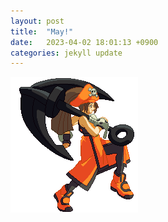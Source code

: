 ```yaml
---
layout: post
title:  "May!"
date:   2023-04-02 18:01:13 +0900
categories: jekyll update
---
```

![may](/images/guiltyGear/may-walkf.gif)

[jekyll-docs]: https://jekyllrb.com/docs/home
[jekyll-gh]:   https://github.com/jekyll/jekyll
[jekyll-talk]: https://talk.jekyllrb.com/